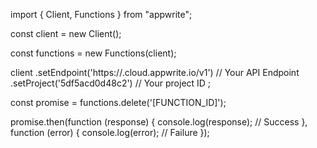 import { Client, Functions } from "appwrite";

const client = new Client();

const functions = new Functions(client);

client
    .setEndpoint('https://<REGION>.cloud.appwrite.io/v1') // Your API Endpoint
    .setProject('5df5acd0d48c2') // Your project ID
;

const promise = functions.delete('[FUNCTION_ID]');

promise.then(function (response) {
    console.log(response); // Success
}, function (error) {
    console.log(error); // Failure
});